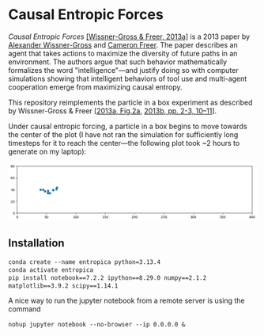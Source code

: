 # Causal Entropic Forces

_Causal Entropic Forces_ [[Wissner-Gross & Freer, 2013a]](http://math.mit.edu/~freer/papers/PhysRevLett_110-168702.pdf) is a 2013 paper by [Alexander Wissner-Gross](https://www.alexwg.org/) and [Cameron Freer](https://www.cfreer.org/). The paper describes an agent that takes actions to maximize the diversity of future paths in an environment. The authors argue that such behavior mathematically formalizes the word "intelligence"—and justify doing so with computer simulations showing that intelligent behaviors of tool use and multi-agent cooperation emerge from maximizing causal entropy.

This repository reimplements the particle in a box experiment as described by Wissner-Gross & Freer [[2013a, Fig.2a](http://math.mit.edu/~freer/papers/PhysRevLett_110-168702.pdf), [2013b, pp. 2-3, 10–11](https://journals.aps.org/prl/supplemental/10.1103/PhysRevLett.110.168702)].

Under causal entropic forcing, a particle in a box begins to move towards the center of the plot (I have not ran the simulation for sufficiently long timesteps for it to reach the center—the following plot took ~2 hours to generate on my laptop):

![particle](https://raw.githubusercontent.com/dyth/causal-entropic-forces/refs/heads/main/images/towards_center.png)



## Installation

```commandline
conda create --name entropica python=3.13.4
conda activate entropica
pip install notebook==7.2.2 ipython==8.29.0 numpy==2.1.2 matplotlib==3.9.2 scipy==1.14.1
```

[//]: # (```commandline)
[//]: # (nohup jupyter notebook > log.txt 2>&1 &)
[//]: # (```)

A nice way to run the jupyter notebook from a remote server is using the command
```commandline
nohup jupyter notebook --no-browser --ip 0.0.0.0 &
```
